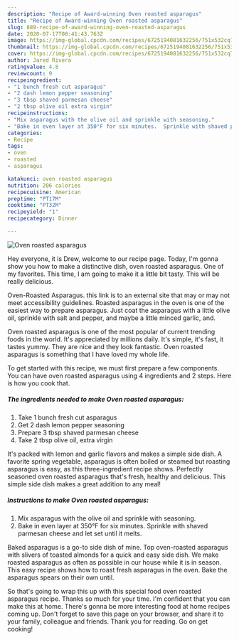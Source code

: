 ```yaml
---
description: "Recipe of Award-winning Oven roasted asparagus"
title: "Recipe of Award-winning Oven roasted asparagus"
slug: 889-recipe-of-award-winning-oven-roasted-asparagus
date: 2020-07-17T00:41:43.763Z
image: https://img-global.cpcdn.com/recipes/6725194081632256/751x532cq70/oven-roasted-asparagus-recipe-main-photo.jpg
thumbnail: https://img-global.cpcdn.com/recipes/6725194081632256/751x532cq70/oven-roasted-asparagus-recipe-main-photo.jpg
cover: https://img-global.cpcdn.com/recipes/6725194081632256/751x532cq70/oven-roasted-asparagus-recipe-main-photo.jpg
author: Jared Rivera
ratingvalue: 4.8
reviewcount: 9
recipeingredient:
- "1 bunch fresh cut asparagus"
- "2 dash lemon pepper seasoning"
- "3 tbsp shaved parmesan cheese"
- "2 tbsp olive oil extra virgin"
recipeinstructions:
- "Mix asparagus with the olive oil and sprinkle with seasoning."
- "Bake in even layer at 350°F for six minutes.  Sprinkle with shaved parmesan cheese and let set until it melts."
categories:
- Recipe
tags:
- oven
- roasted
- asparagus

katakunci: oven roasted asparagus 
nutrition: 206 calories
recipecuisine: American
preptime: "PT17M"
cooktime: "PT32M"
recipeyield: "1"
recipecategory: Dinner

---
```



![Oven roasted asparagus](https://img-global.cpcdn.com/recipes/6725194081632256/751x532cq70/oven-roasted-asparagus-recipe-main-photo.jpg)

Hey everyone, it is Drew, welcome to our recipe page. Today, I'm gonna show you how to make a distinctive dish, oven roasted asparagus. One of my favorites. This time, I am going to make it a little bit tasty. This will be really delicious.

Oven-Roasted Asparagus. this link is to an external site that may or may not meet accessibility guidelines. Roasted asparagus in the oven is one of the easiest way to prepare asparagus. Just coat the asparagus with a little olive oil, sprinkle with salt and pepper, and maybe a little minced garlic, and.

Oven roasted asparagus is one of the most popular of current trending foods in the world. It's appreciated by millions daily. It's simple, it's fast, it tastes yummy. They are nice and they look fantastic. Oven roasted asparagus is something that I have loved my whole life.


To get started with this recipe, we must first prepare a few components. You can have oven roasted asparagus using 4 ingredients and 2 steps. Here is how you cook that.

<!--inarticleads1-->

##### The ingredients needed to make Oven roasted asparagus:

1. Take 1 bunch fresh cut asparagus
1. Get 2 dash lemon pepper seasoning
1. Prepare 3 tbsp shaved parmesan cheese
1. Take 2 tbsp olive oil, extra virgin


It&#39;s packed with lemon and garlic flavors and makes a simple side dish. A favorite spring vegetable, asparagus is often boiled or steamed but roasting asparagus is easy, as this three-ingredient recipe shows. Perfectly seasoned oven roasted asparagus that&#39;s fresh, healthy and delicious. This simple side dish makes a great addition to any meal! 

<!--inarticleads2-->

##### Instructions to make Oven roasted asparagus:

1. Mix asparagus with the olive oil and sprinkle with seasoning.
1. Bake in even layer at 350°F for six minutes.  Sprinkle with shaved parmesan cheese and let set until it melts.


Baked asparagus is a go-to side dish of mine. Top oven-roasted asparagus with slivers of toasted almonds for a quick and easy side dish. We make roasted asparagus as often as possible in our house while it is in season. This easy recipe shows how to roast fresh asparagus in the oven. Bake the asparagus spears on their own until. 

So that's going to wrap this up with this special food oven roasted asparagus recipe. Thanks so much for your time. I'm confident that you can make this at home. There's gonna be more interesting food at home recipes coming up. Don't forget to save this page on your browser, and share it to your family, colleague and friends. Thank you for reading. Go on get cooking!
